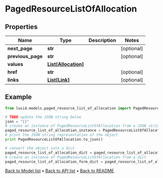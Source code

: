 # PagedResourceListOfAllocation


## Properties
Name | Type | Description | Notes
------------ | ------------- | ------------- | -------------
**next_page** | **str** |  | [optional] 
**previous_page** | **str** |  | [optional] 
**values** | [**List[Allocation]**](Allocation.md) |  | 
**href** | **str** |  | [optional] 
**links** | [**List[Link]**](Link.md) |  | [optional] 

## Example

```python
from lusid.models.paged_resource_list_of_allocation import PagedResourceListOfAllocation

# TODO update the JSON string below
json = "{}"
# create an instance of PagedResourceListOfAllocation from a JSON string
paged_resource_list_of_allocation_instance = PagedResourceListOfAllocation.from_json(json)
# print the JSON string representation of the object
print PagedResourceListOfAllocation.to_json()

# convert the object into a dict
paged_resource_list_of_allocation_dict = paged_resource_list_of_allocation_instance.to_dict()
# create an instance of PagedResourceListOfAllocation from a dict
paged_resource_list_of_allocation_form_dict = paged_resource_list_of_allocation.from_dict(paged_resource_list_of_allocation_dict)
```
[Back to Model list](../README.md#documentation-for-models) &#8226; [Back to API list](../README.md#documentation-for-api-endpoints) &#8226; [Back to README](../README.md)


